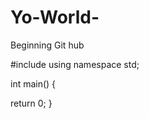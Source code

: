 # Yo-World-
Beginning Git hub


#include <iostream>
using namespace std;

int main()
{



return 0;
}
